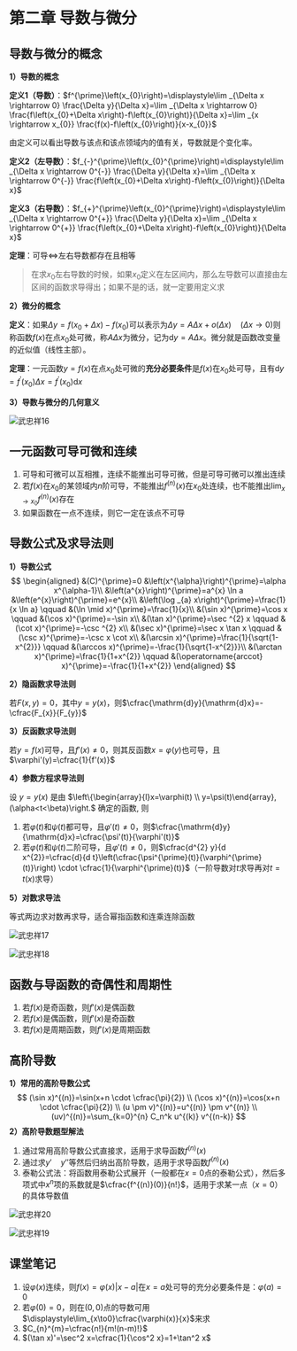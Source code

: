 # 第二章 导数与微分

## 导数与微分的概念

**1）导数的概念**

**定义1（导数）**：$f^{\prime}\left(x_{0}\right)=\displaystyle\lim _{\Delta x \rightarrow 0} \frac{\Delta y}{\Delta x}=\lim _{\Delta x \rightarrow 0} \frac{f\left(x_{0}+\Delta x\right)-f\left(x_{0}\right)}{\Delta x}=\lim _{x \rightarrow x_{0}} \frac{f(x)-f\left(x_{0}\right)}{x-x_{0}}$

由定义可以看出导数与该点和该点领域内的值有关，导数就是个变化率。

**定义2（左导数）**：$f_{-}^{\prime}\left(x_{0}^{\prime}\right)=\displaystyle\lim _{\Delta x \rightarrow 0^{-}} \frac{\Delta y}{\Delta x}=\lim _{\Delta x \rightarrow 0^{-}} \frac{f\left(x_{0}+\Delta x\right)-f\left(x_{0}\right)}{\Delta x}$

**定义3（右导数）**：$f_{+}^{\prime}\left(x_{0}^{\prime}\right)=\displaystyle\lim _{\Delta x \rightarrow 0^{+}} \frac{\Delta y}{\Delta x}=\lim _{\Delta x \rightarrow 0^{+}} \frac{f\left(x_{0}+\Delta x\right)-f\left(x_{0}\right)}{\Delta x}$

**定理**：可导$\iff$左右导数都存在且相等

> 在求$x_0$左右导数的时候，如果$x_0$定义在左区间内，那么左导数可以直接由左区间的函数求导得出；如果不是的话，就一定要用定义求

**2）微分的概念**

**定义**：如果$\Delta y=f(x_{0}+\Delta x)-f(x_0)$可以表示为$\Delta y=A\Delta x+o(\Delta x)\quad (\Delta x \to 0)$则称函数$f(x)$在点$x_0$处可微，称$A\Delta x$为微分，记为$\mathrm{d}y=A\Delta x$。微分就是函数改变量的近似值（线性主部）。

**定理**：一元函数$y=f(x)$在点$x_{0}$处可微的**充分必要条件**是$f(x)$在$x_{0}$处可导，且有$\mathrm{d}y=f^{\prime}(x_0)\Delta x=f^{\prime}(x_0)\mathrm{d}x$

**3）导数与微分的几何意义**

![武忠祥16](https://gitee.com/tzh363231879/picgo/raw/master/武忠祥16.png)

## 一元函数可导可微和连续

1. 可导和可微可以互相推，连续不能推出可导可微，但是可导可微可以推出连续
2. 若$f(x)$在$x_0$的某领域内$n$阶可导，不能推出$f^{(n)}(x)$在$x_0$处连续，也不能推出$\displaystyle\lim_ {x \to x_0}f^{(n)}(x)$存在
3. 如果函数在一点不连续，则它一定在该点不可导

## 导数公式及求导法则

**1）导数公式**
$$
\begin{aligned}
&(C)^{\prime}=0 &\left(x^{\alpha}\right)^{\prime}=\alpha x^{\alpha-1}\\
&\left(a^{x}\right)^{\prime}=a^{x} \ln a  &\left(e^{x}\right)^{\prime}=e^{x}\\
&\left(\log _{a} x\right)^{\prime}=\frac{1}{x \ln a} \qquad &(\ln \mid x)^{\prime}=\frac{1}{x}\\
&(\sin x)^{\prime}=\cos x \qquad &(\cos x)^{\prime}=-\sin x\\
&(\tan x)^{\prime}=\sec ^{2} x \qquad &(\cot x)^{\prime}=-\csc ^{2} x\\
&(\sec x)^{\prime}=\sec x \tan x \qquad &(\csc x)^{\prime}=-\csc x \cot x\\
&(\arcsin x)^{\prime}=\frac{1}{\sqrt{1-x^{2}}} \qquad &(\arccos x)^{\prime}=-\frac{1}{\sqrt{1-x^{2}}}\\
&(\arctan x)^{\prime}=\frac{1}{1+x^{2}} \qquad &(\operatorname{arccot} x)^{\prime}=-\frac{1}{1+x^{2}}
\end{aligned}
$$

**2）隐函数求导法则**

若$F(x,y)=0$，其中$y=y(x)$，则$\cfrac{\mathrm{d}y}{\mathrm{d}x}=-\cfrac{F_{x}}{F_{y}}$

**3）反函数求导法则**

若$y=f(x)$可导，且$f'(x) \ne 0$，则其反函数$x=\varphi(y)$也可导，且$\varphi'(y)=\cfrac{1}{f'(x)}$

**4）参数方程求导法则**

设 $y=y(x)$ 是由 $\left\{\begin{array}{l}x=\varphi(t) \\ y=\psi(t)\end{array},(\alpha<t<\beta)\right.$ 确定的函数, 则

1. 若$\varphi(t)$和$\psi(t)$都可导，且$\varphi'(t) \ne 0$，则$\cfrac{\mathrm{d}y}{\mathrm{d}x}=\cfrac{\psi'(t)}{\varphi'(t)}$
2. 若$\varphi(t)$和$\psi(t)$二阶可导，且$\varphi'(t) \ne 0$，则$\cfrac{d^{2} y}{d x^{2}}=\cfrac{d}{d t}\left(\cfrac{\psi^{\prime}(t)}{\varphi^{\prime}(t)}\right) \cdot \cfrac{1}{\varphi^{\prime}(t)}$（一阶导数对$t$求导再对$t=t(x)$求导）

**5）对数求导法**

等式两边求对数再求导，适合幂指函数和连乘连除函数

![武忠祥17](https://gitee.com/tzh363231879/picgo/raw/master/武忠祥17.png)

![武忠祥18](https://gitee.com/tzh363231879/picgo/raw/master/武忠祥18.png)

## 函数与导函数的奇偶性和周期性

1. 若$f(x)$是奇函数，则$f'(x)$是偶函数
2. 若$f(x)$是偶函数，则$f'(x)$是奇函数
3. 若$f(x)$是周期函数，则$f'(x)$是周期函数

## 高阶导数

**1）常用的高阶导数公式**
$$
(\sin x)^{(n)}=\sin(x+n \cdot \cfrac{\pi}{2}) \\
(\cos x)^{(n)}=\cos(x+n \cdot \cfrac{\pi}{2}) \\
(u \pm v)^{(n)}=u^{(n)} \pm v^{(n)} \\
(uv)^{(n)}=\sum_{k=0}^{n} C_n^k u^{(k)} v^{(n-k)}
$$
**2）高阶导数题型解法**

1. 通过常用高阶导数公式直接求，适用于求导函数$f^{(n)}(x)$
2. 通过求$y' \quad y''$等然后归纳出高阶导数，适用于求导函数$f^{(n)}(x)$
3. 泰勒公式法：将函数用泰勒公式展开（一般都在$x=0$点的泰勒公式），然后多项式中$x^{n}$项的系数就是$\cfrac{f^{(n)}(0)}{n!}$，适用于求某一点（$x=0$）的具体导数值

![武忠祥20](https://gitee.com/tzh363231879/picgo/raw/master/武忠祥20.png)

![武忠祥19](https://gitee.com/tzh363231879/picgo/raw/master/武忠祥19.png)

## 课堂笔记

1. 设$\varphi(x)$连续，则$f(x)=\varphi(x)|x-a|$在$x=a$处可导的充分必要条件是：$\varphi(a)=0$
2. 若$\varphi(0)=0$，则在$(0,0)$点的导数可用$\displaystyle\lim_{x\to0}\cfrac{\varphi(x)}{x}$来求
3. $C_{n}^{m}=\cfrac{n!}{m!(n-m)!}$
4. $(\tan x)'=\sec^2 x=\cfrac{1}{\cos^2 x}=1+\tan^2 x$